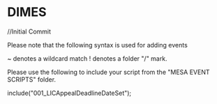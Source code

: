 # DIMES
//Initial Commit

Please note that the following syntax is used for adding events

~ denotes a wildcard match
! denotes a folder "/" mark.

Please use the following to include your script from the "MESA EVENT SCRIPTS" folder.

include("001_LICAppealDeadlineDateSet");